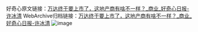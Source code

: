 好奇心原文链接：[万达终于要上市了，这地产商有啥不一样？_商业_好奇心日报-许冰清](https://www.qdaily.com/articles/4199.html)
WebArchive归档链接：[万达终于要上市了，这地产商有啥不一样？_商业_好奇心日报-许冰清](http://web.archive.org/web/20190623153921/https://www.qdaily.com/articles/4199.html)
![image](http://ww3.sinaimg.cn/large/007d5XDpgy1g3vexagq11j30u058eb29)